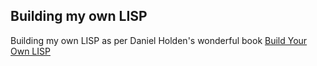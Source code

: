 ## Building my own LISP

Building my own LISP as per Daniel Holden's wonderful book [Build Your Own LISP](http://www.buildyourownlisp.com)

